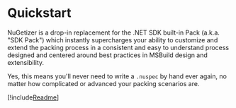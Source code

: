# Quickstart

NuGetizer is a drop-in replacement for the .NET SDK built-in Pack (a.k.a. "SDK Pack") 
which instantly supercharges your ability to customize and extend the packing process 
in a consistent and easy to understand process designed and centered around best 
practices in MSBuild design and extensibility.

Yes, this means you'll never need to write a `.nuspec` by hand ever again, no matter 
how complicated or advanced your packing scenarios are.




[!include[Readme](../readme.md)]